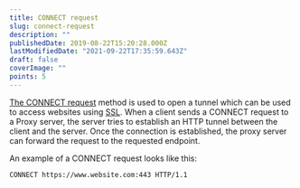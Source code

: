 ```yaml
---
title: CONNECT request
slug: connect-request
description: ""
publishedDate: 2019-08-22T15:20:28.000Z
lastModifiedDate: "2021-09-22T17:35:59.643Z"
draft: false
coverImage: ""
points: 5
---
```


[The CONNECT request](https://developer.mozilla.org/en-US/docs/Web/HTTP/Methods/CONNECT) method is used to open a tunnel which can be used to access websites using [SSL](https://developer.mozilla.org/en-US/docs/Glossary/SSL). When a client sends a CONNECT request to a Proxy server, the server tries to establish an HTTP tunnel between the client and the server. Once the connection is established, the proxy server can forward the request to the requested endpoint.

An example of a CONNECT request looks like this:

```bash
CONNECT https://www.website.com:443 HTTP/1.1
```
